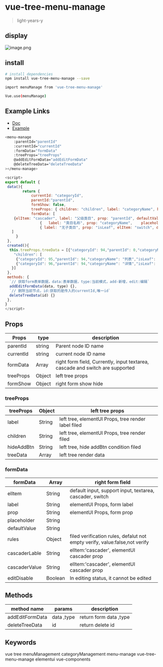 # vue-tree-menu-manage

> light-years-y


## display
![image.png](https://p9-juejin.byteimg.com/tos-cn-i-k3u1fbpfcp/fb580977ec354ca29f7aaaae2fee610d~tplv-k3u1fbpfcp-zoom-crop-mark:1304:1304:1304:734.awebp)
## install

```bash
# install dependencies
npm install vue-tree-menu-manage --save

import menuManage from 'vue-tree-menu-manage'

Vue.use(menuManage)

```

## Example Links

- [ Doc ](https://juejin.cn/post/7002134735279374344)
- [ Example ](https://juejin.cn/post/7002134735279374344)

```bash
<menu-manage
	:parentId="parentId"
	:currentId="currentId"
	:formData="formData"
	:treeProps="treeProps"
	@addEditFormData="addEditFormData"
	@deleteTreeData="deleteTreeData"
></menu-manage>
```

```javascript
<script>
export default {
 data(){
		return {
			currentId: "categoryId", 
			parentId:"parentId", 
			formShow: false, 
			treeProps: { children: "children", label: "categoryName", hideAddBtn: "isLeaf", treeData: []},
			formData: [
    {elItem: "cascader", label: "父级类目", prop: "parentId", defaultValue:"", cascaderLable: "categoryName", cascaderValue: "categoryId"},
				{	label: "类目名称", prop: "categoryName",	placeholder: "请输入类目名称", rules: false},
				{ label: "无子类目", prop: "isLeaf", elItem: "switch", defaultValue: false, editDisable: true}
   ]
	 }
 },
 created(){
  this.treeProps.treeData = [{"categoryId": 94,"parentId": 0,"categoryName": "管理","isLeaf":false,
    "children": [
     {"categoryId": 95,"parentId": 94,"categoryName": "列表","isLeaf": false},
     {"categoryId": 96,"parentId": 94,"categoryName": "详情","isLeaf": true}]
   }]
 },
 methods: {
  `// 获取form表单数据，data:表单数据，type:当前模式，add-新增，edit:编辑`
  addEditFormData(data, type) {},
  `// 删除当前节点，id:获取的是传入的currentId,唯一id`
  deleteTreeData(id) {}
 },
}
</script>
```

## Props

| Props     | type   | description                                                                   |
| --------- | ------ | ----------------------------------------------------------------------------- |
| parentId  | string | Parent node ID name                                                           |
| currentId | string | current node ID name                                                          |
| formData  | Array  | right form field, Currently, input textarea, cascade and switch are supported |
| treeProps | Object | left tree props                                                               |
| formShow  | Object | right form show hide                                                          |

### treeProps

| treeProps  | Object | left tree props                                     |
| ---------- | ------ | --------------------------------------------------- |
| label      | String | left tree, elementUI Props, tree render label filed |
| children   | String | left tree, elementUI Props, tree render filed       |
| hideAddBtn | String | left tree, hide addBtn condition filed              |
| treeData   | Array  | left tree render data                               |

### formData

| formData      | Array   | right form field                                                           |
| ------------- | ------- | -------------------------------------------------------------------------- |
| elItem        | String  | default input, support input, textarea, cascader, switch                   |
| label         | String  | elementUI Props, form label                                                |
| prop          | String  | elementUI Props, form prop                                                 |
| placeholder   | String  |                                                                            |
| defaultValue  | String  |                                                                            |
| rules         | Object  | filed verification rules, defalut not empty verify, value:false,not verify |
| cascaderLable | String  | elItem:'cascader', elementUI cascader prop                                 |
| cascaderValue | String  | elItem:'cascader', elementUI cascader prop                                 |
| editDisable   | Boolean | In editing status, it cannot be edited                                     |

## Methods

| method name     | params     | description            |
| --------------- | ---------- | ---------------------- |
| addEditFormData | data ,type | return form data ,type |
| deleteTreeData  | id         | return delete id       |

## Keywords

vue tree menuManagement categoryManagement menu-manage vue-tree-menu-manage elementui vue-components
